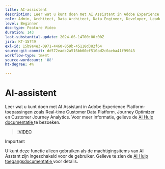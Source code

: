```yaml
---
title: AI-assistent
description: Leer wat u kunt doen met AI Assistant in Adobe Experience Platform-toepassingen zoals Real-time Customer Data Platform, Journey Optimizer en Customer Journey Analytics.
role: Admin, Architect, Data Architect, Data Engineer, Developer, Leader, User
level: Beginner
doc-type: Feature Video
duration: 143
last-substantial-update: 2024-06-14T00:00:00Z
jira: KT-15749
exl-id: 15b9a4e3-0971-4460-859b-45118d382f64
source-git-commit: dd572eadc2a516bb60ef510ad2c0aeba41f99043
workflow-type: tm+mt
source-wordcount: '88'
ht-degree: 4%

---
```


# AI-assistent

Leer wat u kunt doen met AI Assistant in Adobe Experience Platform-toepassingen zoals Real-time Customer Data Platform, Journey Optimizer en Customer Journey Analytics. Voor meer informatie, gelieve de [ AI Hulp documentatie ](https://experienceleague.adobe.com/en/docs/experience-platform/ai-assistant/home) te bezoeken.

>[!VIDEO](https://video.tv.adobe.com/v/3429845/?learn=on)

>[!IMPORTANT]
>
> U kunt deze functie alleen gebruiken als de machtigingsitems van AI Asstant zijn ingeschakeld voor de gebruiker. Gelieve te zien de [ AI Hulp toegangsdocumentatie ](https://experienceleague.adobe.com/en/docs/experience-platform/ai-assistant/access) voor details.
